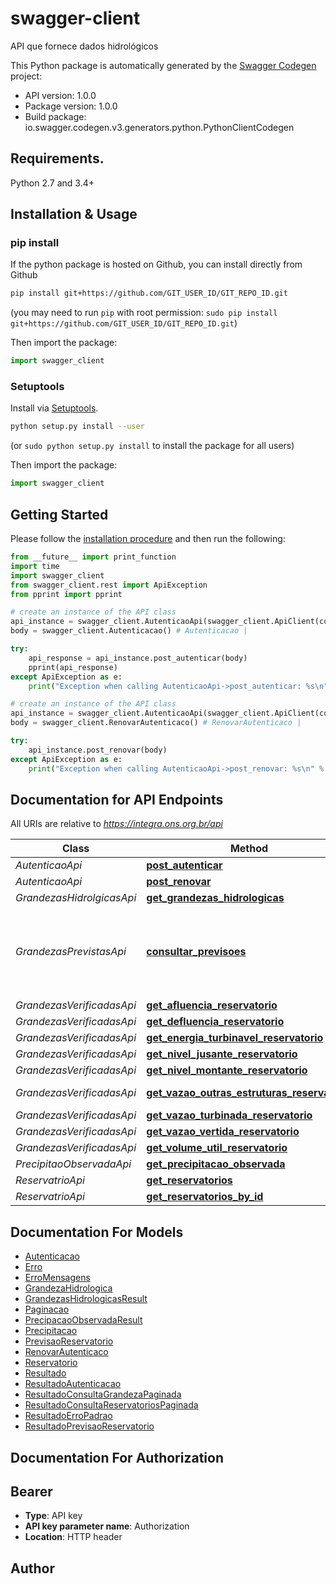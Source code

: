 # swagger-client
API que fornece dados hidrológicos

This Python package is automatically generated by the [Swagger Codegen](https://github.com/swagger-api/swagger-codegen) project:

- API version: 1.0.0
- Package version: 1.0.0
- Build package: io.swagger.codegen.v3.generators.python.PythonClientCodegen

## Requirements.

Python 2.7 and 3.4+

## Installation & Usage
### pip install

If the python package is hosted on Github, you can install directly from Github

```sh
pip install git+https://github.com/GIT_USER_ID/GIT_REPO_ID.git
```
(you may need to run `pip` with root permission: `sudo pip install git+https://github.com/GIT_USER_ID/GIT_REPO_ID.git`)

Then import the package:
```python
import swagger_client 
```

### Setuptools

Install via [Setuptools](http://pypi.python.org/pypi/setuptools).

```sh
python setup.py install --user
```
(or `sudo python setup.py install` to install the package for all users)

Then import the package:
```python
import swagger_client
```

## Getting Started

Please follow the [installation procedure](#installation--usage) and then run the following:

```python
from __future__ import print_function
import time
import swagger_client
from swagger_client.rest import ApiException
from pprint import pprint

# create an instance of the API class
api_instance = swagger_client.AutenticaoApi(swagger_client.ApiClient(configuration))
body = swagger_client.Autenticacao() # Autenticacao | 

try:
    api_response = api_instance.post_autenticar(body)
    pprint(api_response)
except ApiException as e:
    print("Exception when calling AutenticaoApi->post_autenticar: %s\n" % e)

# create an instance of the API class
api_instance = swagger_client.AutenticaoApi(swagger_client.ApiClient(configuration))
body = swagger_client.RenovarAutenticaco() # RenovarAutenticaco | 

try:
    api_instance.post_renovar(body)
except ApiException as e:
    print("Exception when calling AutenticaoApi->post_renovar: %s\n" % e)
```

## Documentation for API Endpoints

All URIs are relative to *https://integra.ons.org.br/api*

Class | Method | HTTP request | Description
------------ | ------------- | ------------- | -------------
*AutenticaoApi* | [**post_autenticar**](docs/AutenticaoApi.md#post_autenticar) | **POST** /autenticar | 
*AutenticaoApi* | [**post_renovar**](docs/AutenticaoApi.md#post_renovar) | **POST** /renovar | 
*GrandezasHidrolgicasApi* | [**get_grandezas_hidrologicas**](docs/GrandezasHidrolgicasApi.md#get_grandezas_hidrologicas) | **GET** /hidrologia/GrandezasHidrologicas | 
*GrandezasPrevistasApi* | [**consultar_previsoes**](docs/GrandezasPrevistasApi.md#consultar_previsoes) | **GET** /hidrologia/previsoes/{reservatorio}/vazao-diaria | Realiza a consulta das previsões das vazões diárias por reservatório.
*GrandezasVerificadasApi* | [**get_afluencia_reservatorio**](docs/GrandezasVerificadasApi.md#get_afluencia_reservatorio) | **GET** /hidrologia/reservatorios/{Identificador}/afluencia | 
*GrandezasVerificadasApi* | [**get_defluencia_reservatorio**](docs/GrandezasVerificadasApi.md#get_defluencia_reservatorio) | **GET** /hidrologia/reservatorios/{Identificador}/defluencia | 
*GrandezasVerificadasApi* | [**get_energia_turbinavel_reservatorio**](docs/GrandezasVerificadasApi.md#get_energia_turbinavel_reservatorio) | **GET** /hidrologia/reservatorios/{Identificador}/energiaTurbinavel | 
*GrandezasVerificadasApi* | [**get_nivel_jusante_reservatorio**](docs/GrandezasVerificadasApi.md#get_nivel_jusante_reservatorio) | **GET** /hidrologia/reservatorios/{Identificador}/nivelJusante | 
*GrandezasVerificadasApi* | [**get_nivel_montante_reservatorio**](docs/GrandezasVerificadasApi.md#get_nivel_montante_reservatorio) | **GET** /hidrologia/reservatorios/{Identificador}/nivelMontante | 
*GrandezasVerificadasApi* | [**get_vazao_outras_estruturas_reservatorio**](docs/GrandezasVerificadasApi.md#get_vazao_outras_estruturas_reservatorio) | **GET** /hidrologia/reservatorios/{Identificador}/vazaoOutrasEstruturas | 
*GrandezasVerificadasApi* | [**get_vazao_turbinada_reservatorio**](docs/GrandezasVerificadasApi.md#get_vazao_turbinada_reservatorio) | **GET** /hidrologia/reservatorios/{Identificador}/vazaoTurbinada | 
*GrandezasVerificadasApi* | [**get_vazao_vertida_reservatorio**](docs/GrandezasVerificadasApi.md#get_vazao_vertida_reservatorio) | **GET** /hidrologia/reservatorios/{Identificador}/vazaoVertida | 
*GrandezasVerificadasApi* | [**get_volume_util_reservatorio**](docs/GrandezasVerificadasApi.md#get_volume_util_reservatorio) | **GET** /hidrologia/reservatorios/{Identificador}/volumeUtil | 
*PrecipitaoObservadaApi* | [**get_precipitacao_observada**](docs/PrecipitaoObservadaApi.md#get_precipitacao_observada) | **GET** /hidrologia/PrecipitacaoObservada | 
*ReservatrioApi* | [**get_reservatorios**](docs/ReservatrioApi.md#get_reservatorios) | **GET** /hidrologia/reservatorios | 
*ReservatrioApi* | [**get_reservatorios_by_id**](docs/ReservatrioApi.md#get_reservatorios_by_id) | **GET** /hidrologia/reservatorios/{Identificador} | 

## Documentation For Models

 - [Autenticacao](docs/Autenticacao.md)
 - [Erro](docs/Erro.md)
 - [ErroMensagens](docs/ErroMensagens.md)
 - [GrandezaHidrologica](docs/GrandezaHidrologica.md)
 - [GrandezasHidrologicasResult](docs/GrandezasHidrologicasResult.md)
 - [Paginacao](docs/Paginacao.md)
 - [PrecipacaoObservadaResult](docs/PrecipacaoObservadaResult.md)
 - [Precipitacao](docs/Precipitacao.md)
 - [PrevisaoReservatorio](docs/PrevisaoReservatorio.md)
 - [RenovarAutenticaco](docs/RenovarAutenticaco.md)
 - [Reservatorio](docs/Reservatorio.md)
 - [Resultado](docs/Resultado.md)
 - [ResultadoAutenticacao](docs/ResultadoAutenticacao.md)
 - [ResultadoConsultaGrandezaPaginada](docs/ResultadoConsultaGrandezaPaginada.md)
 - [ResultadoConsultaReservatoriosPaginada](docs/ResultadoConsultaReservatoriosPaginada.md)
 - [ResultadoErroPadrao](docs/ResultadoErroPadrao.md)
 - [ResultadoPrevisaoReservatorio](docs/ResultadoPrevisaoReservatorio.md)

## Documentation For Authorization


## Bearer

- **Type**: API key
- **API key parameter name**: Authorization
- **Location**: HTTP header


## Author


